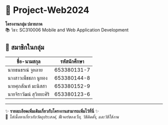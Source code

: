 # 📌 Project-Web2024
**โครงงานกลุ่ม ปลายภาค**  
📚 วิชา: SC310006 Mobile and Web Application Development  

## 👥 สมาชิกในกลุ่ม
| ชื่อ-นามสกุล             | รหัสนักศึกษา      |
|----------------------|----------------|
| นายธนธรณ์ จูหลาย      | 653380131-7   |
| นางสาวเพ็ชชภา นูทอง   | 653380144-8   |
| นายศุภสัณฑ์ มะนิสสา    | 653380152-9   |
| นายจิราวัฒน์ สุวิทยะศิริ | 653380123-6   |

---

✨ **รายละเอียดเพิ่มเติมเกี่ยวกับโครงงานสามารถเพิ่มไว้ที่นี่** ✨  
📌 *ใส่เนื้อหาเกี่ยวกับวัตถุประสงค์, ฟีเจอร์ของเว็บ, วิธีติดตั้ง, และวิธีใช้งาน*
